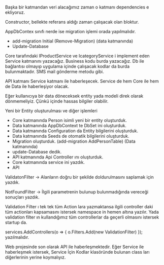Başka bir katmandan veri alacağımız zaman o katmanı dependencies e ekliyoruz.

Constructor, bellekte referans aldığı zaman çalışacak olan bloktur.

AppDbContex sınıfı nerde ise migration işlemi orada yapılmalıdır.

- add-migration Initial (Remove-Migration) (data katmanında)
- Update-Database

Core tarafındaki IProductService ve IcategoryService i implement eden
Service katmanını yazacağız. Business kodu burda yazacağız. Db ile bağlantısı olmayıp uygulama içinde çalışacak kodlar da burda bulunmaktadır. SMS mail gönderme metodu gibi.

API katmanı Service katmanı ile haberleşecek. Service de hem Core ile hem
de Data ile haberleşiyor olacak.

Eğer kullanıcıya bir data döneceksek entity yada modeli direk olarak dönmemeliyiz. Çünkü içinde hassas bilgiler olabilir.

Yeni bir Entity oluşturulması ve diğer işlemleri

- Core katmanında Person isimli yeni bir entity oluşturduk.
- Data katmanında AppDbContext te DbSet ini oluşturduk.
- Data katmanında Configuration da Entity bilgilerini oluşturduk.
- Data katmanında Seeds de otomatik bilgilerini oluşturduk.
- Migration oluşturduk. (add-migration AddPersonTable) (Data katmanında)
- update-Database dedik.
- API katmanında Api Controller ını oluşturduk.
- Core katmanında service ini yazdık.
- API

ValidatonFilter -> Alanların doğru bir şekilde doldurulmasını saplamak için yazdık.

NotFoundFilter -> İlgili parametrenin bulunup bulunmadığında vereceği sonuçları yazdık.

Validation Filter ı tek tek tüm Action lara yazmaktansa ilgili controller daki tüm actionları kapsamasını istersek namespace in hemen altına yazılır. Yada validation filter ın kullandığımız tüm controllerlar da geçerli olmasını istersek startup da.

services.AddControllers(o => {
o.Filters.Add(new ValidationFilter)
});
yazılmalıdır.

Web projesinde son olarak API ile haberleşmektedir. Eğer Service ile haberleşmek istersek, Service İçin Kodlar klasöründe bulunan class ları diğerlerinin yerine koymalıyız.
